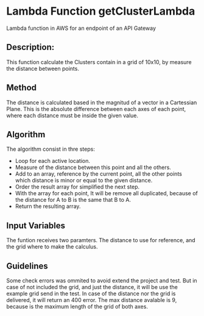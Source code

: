 # Lambda Function getClusterLambda
Lambda function in AWS for an endpoint of an API Gateway

## Description:
This function calculate the Clusters contain in a grid of 10x10, by measure the distance between points.

## Method
The distance is calculated based in the magnitud of a vector in a Cartessian Plane. This is the absolute difference between each axes of each point, where each distance must be inside the given value.

## Algorithm
The algorithm consist in thre steps:
- Loop for each active location.
- Measure of the distance between this point and all the others.
- Add to an array, reference by the current point, all the other points which distance is minor or equal to the given distance.
- Order the result array for simplified the next step.
- With the array for each point, It will be remove all duplicated, because of the distance for A to B is the same that B to A.
- Return the resulting array.

## Input Variables
The funtion receives two paramters. The distance to use for reference, and the grid where to make the calculus.

## Guidelines
Some check errors was ommited to avoid extend the project and test. But in case of not included the grid, and just the distance, it will be use the example grid send in the test. In case of the distance nor the grid is delivered, it will return an 400 error. The max distance avalable is 9, because is the maximum length of the grid of both axes.
